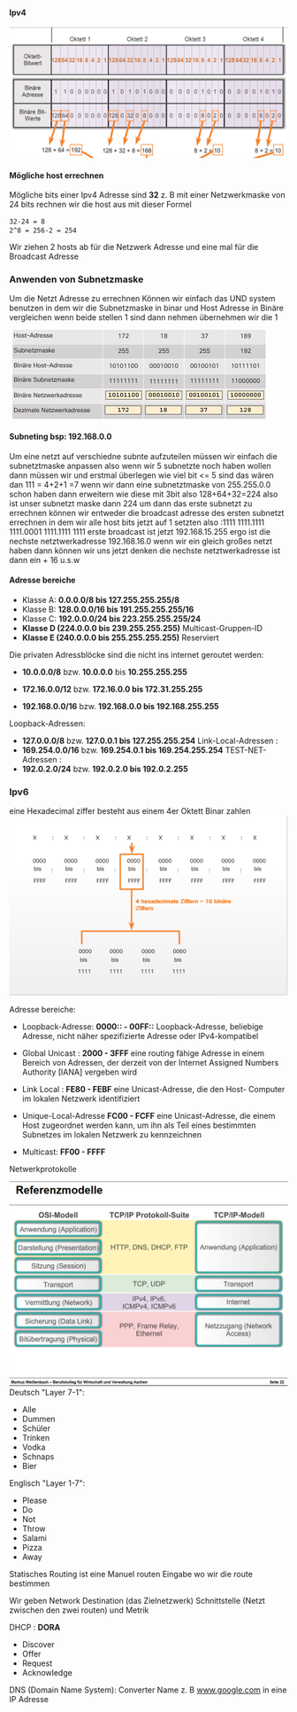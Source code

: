 #### Ipv4

![test](./assets/Screenshot%202024-05-12%20190437.png)

#### Mögliche host errechnen 

Mögliche bits einer Ipv4 Adresse sind **32**  z. B mit einer Netzwerkmaske von 24 bits rechnen wir die host aus mit dieser Formel 
```
32-24 = 8
2^8 = 256-2 = 254
```
Wir ziehen 2 hosts ab für die Netzwerk  Adresse und eine mal für die Broadcast Adresse

### Anwenden von Subnetzmaske

Um die Netzt Adresse zu errechnen Können wir einfach das UND system benutzen in dem wir die Subnetzmaske in binar und  Host Adresse in Binäre vergleichen wenn beide stellen 1 sind dann nehmen übernehmen wir die 1

![Test](assets/Screenshot%202024-05-12%20195038.png)

#### Subneting bsp: 192.168.0.0
Um eine netzt auf verschiedne subnte aufzuteilen 
müssen wir einfach die subnetztmaske anpassen 
also wenn wir 5 subnetzte noch haben wollen dann
müssen wir und erstmal überlegen wie viel bit <= 5 sind
das wären dan 111 = 4+2+1 =7 wenn wir dann eine subnetztmaske 
von 255.255.0.0 schon haben dann erweitern wie diese mit 3bit 
also 128+64+32=224 also ist unser subnetzt maske dann 224
um dann das erste subnetzt zu errechnen können wir entweder 
die broadcast adresse des ersten subnetzt errechnen in dem wir 
alle host bits jetzt auf 1 setzten also :1111 1111.1111 1111.0001 1111.1111 1111
erste broadcast ist jetzt 192.168.15.255
ergo ist die nechste netztwerkadresse 192.168.16.0
wenn wir ein gleich großes netzt haben dann können wir uns jetzt denken
die nechste netztwerkadresse ist dann ein + 16 u.s.w

#### Adresse bereiche 

- Klasse A: 
	**0.0.0.0/8 bis 127.255.255.255/8**
- Klasse B:
	**128.0.0.0/16 bis 191.255.255.255/16**
- Klasse C:
	**192.0.0.0/24 bis 223.255.255.255/24**
 - **Klasse D (224.0.0.0 bis 239.255.255.255)**
	 Multicast-Gruppen-ID
- **Klasse E (240.0.0.0 bis 255.255.255.255)**
	Reserviert
	
Die privaten Adressblöcke sind die nicht ins internet geroutet werden:
- **10.0.0.0/8** bzw. **10.0.0.0** bis **10.255.255.255**

-  **172.16.0.0/12** bzw. **172.16.0.0 bis 172.31.255.255**

-  **192.168.0.0/16** bzw. **192.168.0.0 bis 192.168.255.255**

Loopback-Adressen:
- **127.0.0.0/8** bzw. **127.0.0.1 bis 127.255.255.254**
Link-Local-Adressen : 
- **169.254.0.0/16** bzw. **169.254.0.1 bis 169.254.255.254**
TEST-NET-Adressen :
-  **192.0.2.0/24** bzw. **192.0.2.0 bis 192.0.2.255**

### Ipv6

eine Hexadecimal ziffer besteht aus einem 4er Oktett Binar zahlen 
![test](./assets/Screenshot%202024-05-12%20201846.png)

Adresse bereiche:
- Loopback-Adresse: **0000:: - 00FF::** 
	Loopback-Adresse, beliebige Adresse, nicht näher spezifizierte
	Adresse oder IPv4-kompatibel

- Global Unicast : **2000 - 3FFF**
	eine routing fähige Adresse in einem
	Bereich von Adressen, der derzeit von der Internet Assigned
	Numbers Authority [IANA] vergeben wird

- Link Local : **FE80 - FEBF** 
	eine Unicast-Adresse, die den Host-
	Computer im lokalen Netzwerk identifiziert

- Unique-Local-Adresse **FC00 - FCFF**
	eine Unicast-Adresse, die einem Host
	zugeordnet werden kann, um ihn als Teil eines bestimmten
	Subnetzes im lokalen Netzwerk zu kennzeichnen

- Multicast: **FF00 - FFFF**

Netwerkprotokolle

![test](./assets/Screenshot%202024-05-13%20154333.png)
Deutsch "Layer 7-1":
- Alle
- Dummen 
- Schüler
- Trinken
- Vodka
- Schnaps
- Bier

Englisch "Layer 1-7":
- Please
- Do
- Not
- Throw
- Salami
- Pizza
- Away


Statisches Routing ist eine Manuel routen Eingabe wo wir die route bestimmen

Wir geben Network Destination (das Zielnetzwerk) Schnittstelle (Netzt zwischen den zwei routen) und Metrik

DHCP :
**DORA**
- Discover 
- Offer
- Request
- Acknowledge

DNS (Domain Name System):
Converter Name z. B www.google.com in eine IP Adresse
